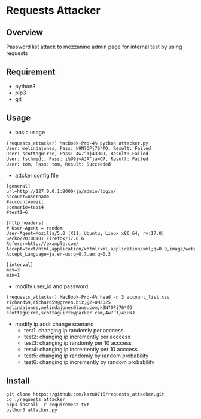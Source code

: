 # Requests Attacker

## Overview

Password list attack to mezzanine admin page for internal test by using requests

## Requirement

- python3
- pip3
- git

## Usage

- basic usage

```
(requests_attacker) MacBook-Pro-4% python attacker.py
User: melindajones, Pass: k9N?OPj76*fO, Result: Failed
User: scottaguirre, Pass: 4w7^1}43HNJ, Result: Failed
User: fschmidt, Pass: i%@9j~AJA^ja=O7, Result: Failed
User: tom, Pass: tom, Result: Succeeded
```

- attcker config file

```
[general]
url=http://127.0.0.1:8000/ja/admin/login/
account=username
#account=email
scenario=test4
#test1~6

[http_headers]
# User-Agent = random
User-Agent=Mozilla/5.0 (X11; Ubuntu; Linux x86_64; rv:17.0) Gecko/20100101 Firefox/17.0.6
Referer=http://example.com/
Accept=text/html,application/xhtml+xml,application/xml;q=0.9,image/webp,image/apng,*/*;q=0.8
Accept_Language=ja,en-us;q=0.7,en;q=0.3

[interval]
max=3
min=1
```

- modify user_id and password

```
(requests_attacker) MacBook-Pro-4% head -n 3 account_list.csv
richard59,richard59@green.biz,@2~OMZ025
melindajones,melindajones@lane.com,k9N?OPj76*fO
scottaguirre,scottaguirre@parker.com,4w7^1}43HNJ
```

- modify ip addr change scenario
  - test1: changing ip randomly per acccess
  - test2: changing ip incremently per acccess
  - test3: changing ip randomly per 10 acccess
  - test4: changing ip incremently per 10 acccess
  - test5: changing ip randomly by random probability
  - test6: changing ip incremently by random probability
    
## Install

```
git clone https://github.com/kazu0716/requests_attacker.git
cd ./requests_attacker
pip3 install -r requirement.txt
python3 attacker.py
```
